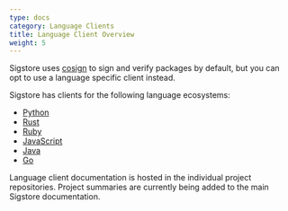 ```yaml
---
type: docs
category: Language Clients
title: Language Client Overview
weight: 5
---
```


Sigstore uses [cosign](../../cosign/signing/overview) to sign and verify packages by default, but you can opt to use a language specific client instead.

Sigstore has clients for the following language ecosystems:

- [Python](../python/overview)
- [Rust](https://github.com/sigstore/sigstore-rs#features)
- [Ruby](../ruby/overview)
- [JavaScript](https://github.com/sigstore/sigstore-js#sigstore-js---)
- [Java](https://github.com/sigstore/sigstore-java#sigstore-java)
- [Go](https://github.com/sigstore/sigstore-go#sigstore-go)

Language client documentation is hosted in the individual project repositories. Project summaries are currently being added to the main Sigstore documentation.
